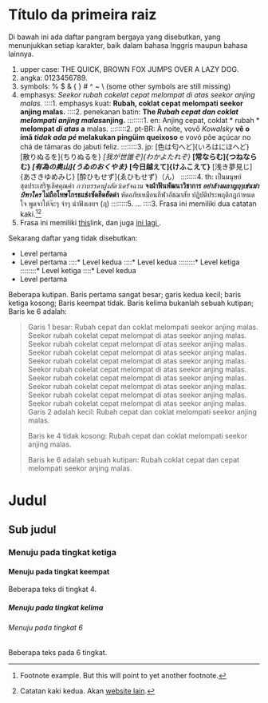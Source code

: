 # Título da primeira raiz

Di bawah ini ada daftar pangram bergaya yang disebutkan, yang menunjukkan setiap karakter, baik dalam bahasa Inggris maupun bahasa lainnya.

1. upper case: THE QUICK, BROWN FOX JUMPS OVER A LAZY DOG. 
2. angka: 0123456789. 
3. symbols: % $ & { } # ^ ~ \ (some other symbols are still missing)
4. emphasys: *Seekor rubah cokelat cepat melompat di atas seekor anjing malas.* 
::::1. emphasys kuat: **Rubah, coklat cepat melompati seekor anjing malas.**
::::2. penekanan batin: **The *Rubah cepat dan coklat melompati anjing malas*anjing.** 
::::::::1. en: Anjing cepat, coklat * rubah * **melompat *di atas* a** malas.
::::::::2. pt-BR: À noite, vovô *Kowalsky* **vê o ímã *tidak ada pé* melakukan pingüim queixoso** e vovó põe açúcar no chá de tâmaras do jabuti feliz.
::::::::3. jp: [色は匂へど]{いろはにほへど} [散りぬるを]{ちりぬるを} *[我が世誰ぞ]{わかよたれぞ}* **[常ならむ]{つねならむ} *[有為の奥山]{うゐのおくやま}* [今日越えて]{けふこえて}** [浅き夢見じ]{あさきゆめみじ} [酔ひもせず]{ゑひもせず}（ん）
::::::::4. th: เป็นมนุษย์สุดประเสริฐเลิศคุณค่า *กว่าบรรดาฝูงสัตว์เดรัจฉาน* **จงฝ่าฟันพัฒนาวิชาการ *อย่าล้างผลาญฤๅเข่นฆ่าบีฑาใคร* ไม่ถือโทษโกรธแช่งซัดฮึดฮัดด่า** หัดอภัยเหมือนกีฬาอัชฌาสัย ปฏิบัติประพฤติกฎกำหนดใจ พูดจาให้จ๊ะๆ จ๋าๆ น่าฟังเอยฯ (ฦ)
::::::::5. ...
::::3. Frasa ini memiliki dua catatan kaki.[^1][^2]
5. Frasa ini memiliki [this](https://example-this.com)link, dan juga [ ini lagi ](https://example-this-again.com).

Sekarang daftar yang tidak disebutkan:

* Level pertama
* Level pertama 
::::* Level kedua
::::* Level kedua 
::::::::* Level ketiga
::::::::* Level ketiga
::::* Level kedua
* Level pertama

Beberapa kutipan. Baris pertama sangat besar; garis kedua kecil; baris ketiga kosong; Baris keempat tidak. Baris kelima bukanlah sebuah kutipan; Baris ke 6 adalah:

> Garis 1 besar: Rubah cepat dan coklat melompati seekor anjing malas. Seekor rubah cokelat cepat melompat di atas seekor anjing malas. Seekor rubah cokelat cepat melompat di atas seekor anjing malas. Seekor rubah cokelat cepat melompat di atas seekor anjing malas. Seekor rubah cokelat cepat melompat di atas seekor anjing malas. Seekor rubah cokelat cepat melompat di atas seekor anjing malas. Seekor rubah cokelat cepat melompat di atas seekor anjing malas. Seekor rubah cokelat cepat melompat di atas seekor anjing malas. Seekor rubah cokelat cepat melompat di atas seekor anjing malas. Seekor rubah cokelat cepat melompat di atas seekor anjing malas. Garis 2 adalah kecil: Rubah cepat dan coklat melompati seekor anjing malas.
> 
> Baris ke 4 tidak kosong: Rubah cepat dan coklat melompati seekor anjing malas.
> 
> Baris ke 6 adalah sebuah kutipan: Rubah coklat cepat dan cepat melompati seekor anjing malas.

# Judul

## Sub judul

### Menuju pada tingkat ketiga

#### Menuju pada tingkat keempat

Beberapa teks di tingkat 4.

##### Menuju pada tingkat kelima

###### Menuju pada tingkat 6

Beberapa teks pada 6 tingkat.

[^1]: Footnote example. But this will point to yet another footnote.

[^2]: Catatan kaki kedua. Akan [website lain](https://example-another-website.com).